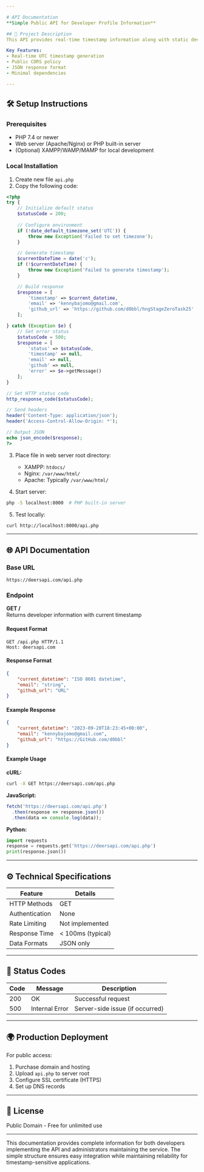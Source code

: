 ```yaml
---

# API Documentation  
**Simple Public API for Developer Profile Information**  

## 📝 Project Description  
This API provides real-time timestamp information along with static developer contact details in JSON format. Built with vanilla PHP, it serves as a lightweight solution for displaying ISO 8601 formatted timestamps with associated profile information.  

Key Features:  
- Real-time UTC timestamp generation  
- Public CORS policy  
- JSON response format  
- Minimal dependencies  

---
```


## 🛠 Setup Instructions  

### Prerequisites  
- PHP 7.4 or newer  
- Web server (Apache/Nginx) or PHP built-in server  
- (Optional) XAMPP/WAMP/MAMP for local development  

### Local Installation  
1. Create new file `api.php`  
2. Copy the following code:  
```php
<?php
try {
    // Initialize default status
    $statusCode = 200;
    
    // Configure environment
    if (!date_default_timezone_set('UTC')) {
        throw new Exception('Failed to set timezone');
    }

    // Generate timestamp
    $currentDateTime = date('c');
    if (!$currentDateTime) {
        throw new Exception('Failed to generate timestamp');
    }

    // Build response
    $response = [
        'timestamp' => $current_datetime,
        'email' => 'kennybajomo@gmail.com',
        'github_url' => 'https://github.com/d0bbl/hngStageZeroTask25'
    ];

} catch (Exception $e) {
    // Set error status
    $statusCode = 500;
    $response = [
        'status' => $statusCode,
        'timestamp' => null,
        'email' => null,
        'github' => null,
        'error' => $e->getMessage()
    ];
}

// Set HTTP status code
http_response_code($statusCode);

// Send headers
header('Content-Type: application/json');
header('Access-Control-Allow-Origin: *');

// Output JSON
echo json_encode($response);
?>
```  

3. Place file in web server root directory:  
   - XAMPP: `htdocs/`  
   - Nginx: `/var/www/html/`  
   - Apache: Typically `/var/www/html/`  

4. Start server:  
```bash
php -S localhost:8000  # PHP built-in server
```  

5. Test locally:  
```bash
curl http://localhost:8000/api.php
```  

---

## 🌐 API Documentation  

### Base URL  
`https://deersapi.com/api.php`  

### Endpoint  
**GET /**  
Returns developer information with current timestamp  

#### Request Format  
```http
GET /api.php HTTP/1.1
Host: deersapi.com
```  

#### Response Format  
```json
{
    "current_datetime": "ISO 8601 datetime",
    "email": "string",
    "github_url": "URL"
}
```  

#### Example Response  
```json
{
    "current_datetime": "2023-09-20T18:23:45+00:00",
    "email": "kennybajomo@gmail.com",
    "github_url": "https://GitHub.com/d0bbl"
}
```  




#### Example Usage  
**cURL:**  
```bash
curl -X GET https://deersapi.com/api.php
```  

**JavaScript:**  
```javascript
fetch('https://deersapi.com/api.php')
  .then(response => response.json())
  .then(data => console.log(data));
```  

**Python:**  
```python
import requests
response = requests.get('https://deersapi.com/api.php')
print(response.json())
```  

---

## ⚙️ Technical Specifications  

| Feature          | Details                             |
|------------------|-------------------------------------|
| HTTP Methods     | GET                                 |
| Authentication   | None                                |
| Rate Limiting    | Not implemented                     |
| Response Time    | < 100ms (typical)                   |
| Data Formats     | JSON only                           |

---

## 🔢 Status Codes  

| Code | Message          | Description                     |
|------|------------------|---------------------------------|
| 200  | OK               | Successful request              |
| 500  | Internal Error   | Server-side issue (if occurred) |

---

## 🌍 Production Deployment  
For public access:  
1. Purchase domain and hosting  
2. Upload `api.php` to server root  
3. Configure SSL certificate (HTTPS)  
4. Set up DNS records  

---

## 📄 License  
Public Domain - Free for unlimited use  

---

This documentation provides complete information for both developers implementing the API and administrators maintaining the service. The simple structure ensures easy integration while maintaining reliability for timestamp-sensitive applications.